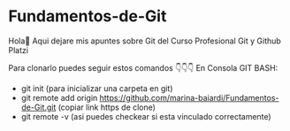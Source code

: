 # Fundamentos-de-Git
Hola👋 Aqui dejare mis apuntes sobre Git del Curso Profesional Git y Github Platzi

Para clonarlo puedes seguir estos comandos 👇👇👇
 En Consola GIT BASH: 
- git init (para inicializar una carpeta en git)
- git remote add origin https://github.com/marina-baiardi/Fundamentos-de-Git.git (copiar link https de clone)
- git remote -v (asi puedes checkear si esta vinculado correctamente)

